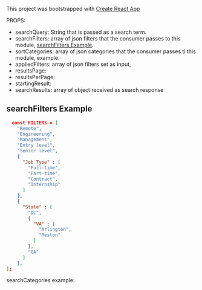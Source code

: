 This project was bootstrapped with [Create React App](https://github.com/facebookincubator/create-react-app)

PROPS:
  * searchQuery:    String that is passed as a search term.
  * searchFilters:  array of json filters that the consumer passes to this module, [searchFilters Example](#searchfilters-example).
  * sortCategories: array of json categories that the consumer passes ti this module, example.
  * appliedFilters: array of json filters set as input,
  * resultsPage:     
  * resultsPerPage: 
  * startingResult:  
  * searchResults:  array of object received as search response

## searchFilters Example
```json
  const FILTERS = [
    "Remote",
    "Engineering",
    "Management",
    "Entry level",
    "Senior level",
    {
      "Job Type" : [
        "Full-time",
        "Part-time",
        "Contract",
        "Internship"
      ]
    },
    {
      "State" : [
        "DC",
        {
          "VA" : [
            "Arlington",
            "Reston"
          ]
        },
        "GA"
      ]
    },
];
```
searchCategories example:

